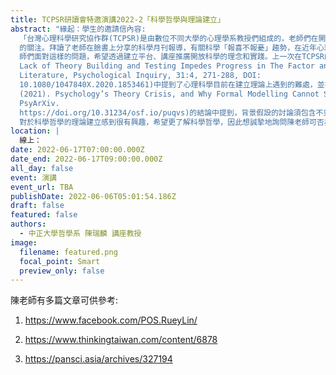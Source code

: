 ```yaml
---
title: TCPSR研讀會特邀演講2022-2「科學哲學與理論建立」
abstract: "緣起：學生的邀請信內容:
  「台灣心理科學研究協作群(TCPSR)是由數位不同大學的心理學系教授們組成的，老師們在開放科學相關議題上有相似的理念，希望可以提高台灣心理學界對於開放科學\
  的關注。拜讀了老師在臉書上分享的科學月刊報導，有關科學「報喜不報憂」趨勢，在近年心理學界也是不少學者提出的議題，並有經典實驗無法重現的危機，TCPSR的老\
  師們面對這樣的問題，希望透過建立平台、講座推廣開放科學的理念和實踐。上一次在TCPSR的老師們讀書會的文本(Eiko I. Fried (2020)
  Lack of Theory Building and Testing Impedes Progress in The Factor and Network
  Literature, Psychological Inquiry, 31:4, 271-288, DOI:
  10.1080/1047840X.2020.1853461)中提到了心理科學目前在建立理論上遇到的難處，並在參考的文本(Maatman, F. O.
  (2021). Psychology’s Theory Crisis, and Why Formal Modelling Cannot Solve It.
  PsyArXiv.
  https://doi.org/10.31234/osf.io/puqvs)的結論中提到，背景假設的討論須包含不只是理論，還有哲學。經過讀書會的討論，大家\
  對於科學哲學的理論建立感到很有興趣，希望更了解科學哲學，因此想誠摯地詢問陳老師可否為我們解惑科學哲學，並從科學哲學的角度看看理論建立呢？"
location: |
  線上：
date: 2022-06-17T07:00:00.000Z
date_end: 2022-06-17T09:00:00.000Z
all_day: false
event: 演講
event_url: TBA
publishDate: 2022-06-06T05:01:54.186Z
draft: false
featured: false
authors:
  - 中正大學哲學系 陳瑞麟 講座教授
image:
  filename: featured.png
  focal_point: Smart
  preview_only: false
---
```

陳老師有多篇文章可供參考: 

1. https://www.facebook.com/POS.RueyLin/

2. https://www.thinkingtaiwan.com/content/6878

3. https://pansci.asia/archives/327194